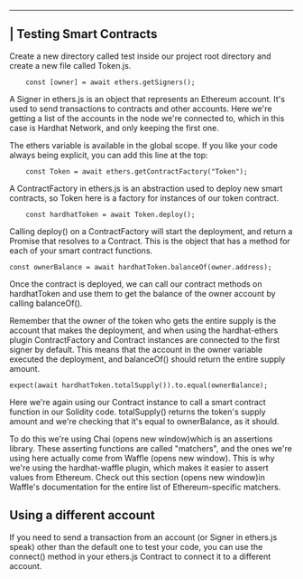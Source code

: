 ___________________________________________________
| Testing Smart Contracts
---------------------------------------------------
Create a new directory called test inside our project root directory and create a new file called Token.js.

        const [owner] = await ethers.getSigners();

A Signer in ethers.js is an object that represents an Ethereum account. It's used to send transactions to contracts and other accounts. Here we're getting a list of the accounts in the node we're connected to, which in this case is Hardhat Network, and only keeping the first one.

The ethers variable is available in the global scope. If you like your code always being explicit, you can add this line at the top:

        const Token = await ethers.getContractFactory("Token");

A ContractFactory in ethers.js is an abstraction used to deploy new smart contracts, so Token here is a factory for instances of our token contract.

        const hardhatToken = await Token.deploy();

Calling deploy() on a ContractFactory will start the deployment, and return a Promise that resolves to a Contract. This is the object that has a method for each of your smart contract functions.

    const ownerBalance = await hardhatToken.balanceOf(owner.address);

Once the contract is deployed, we can call our contract methods on hardhatToken and use them to get the balance of the owner account by calling balanceOf().

Remember that the owner of the token who gets the entire supply is the account that makes the deployment, and when using the hardhat-ethers plugin ContractFactory and Contract instances are connected to the first signer by default. This means that the account in the owner variable executed the deployment, and balanceOf() should return the entire supply amount.

    expect(await hardhatToken.totalSupply()).to.equal(ownerBalance);

Here we're again using our Contract instance to call a smart contract function in our Solidity code. totalSupply() returns the token's supply amount and we're checking that it's equal to ownerBalance, as it should.

To do this we're using Chai (opens new window)which is an assertions library. These asserting functions are called "matchers", and the ones we're using here actually come from Waffle (opens new window). This is why we're using the hardhat-waffle plugin, which makes it easier to assert values from Ethereum. Check out this section (opens new window)in Waffle's documentation for the entire list of Ethereum-specific matchers.

Using a different account
-------------------------
If you need to send a transaction from an account (or Signer in ethers.js speak) other than the default one to test your code, you can use the connect() method in your ethers.js Contract to connect it to a different account.